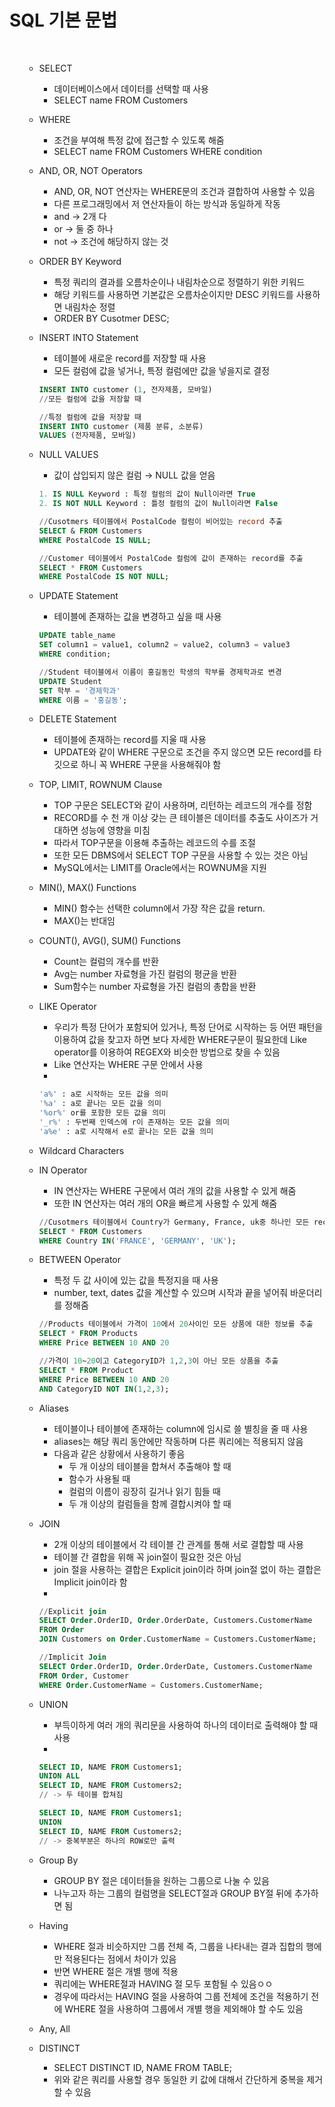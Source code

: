 # SQL 기본 문법
<br>
<ul>
  
- SELECT
    - 데이터베이스에서 데이터를 선택할 때 사용
    - SELECT name FROM Customers
- WHERE
    - 조건을 부여해 특정 값에 접근할 수 있도록 해줌
    - SELECT name FROM Customers WHERE condition
- AND, OR, NOT Operators
    - AND, OR, NOT 연산자는 WHERE문의 조건과 결합하여 사용할 수 있음
    - 다른 프로그래밍에서 저 연산자들이 하는 방식과 동일하게 작동
    - and → 2개 다
    - or → 둘 중 하나
    - not → 조건에 해당하지 않는 것
- ORDER BY Keyword
    - 특정 쿼리의 결과를 오름차순이나 내림차순으로 정렬하기 위한 키워드
    - 해당 키워드를 사용하면 기본값은 오름차순이지만 DESC 키워드를 사용하면 내림차순 정렬
    - ORDER BY Cusotmer DESC;
- INSERT INTO Statement
    - 테이블에 새로운 record를 저장할 때 사용
    - 모든 컬럼에 값을 넣거나, 특정 컬럼에만 값을 넣을지로 결정
    
    ```sql
    INSERT INTO customer (1, 전자제품, 모바일)
    //모든 컬럼에 값을 저장할 때
    
    //특정 컬럼에 값을 저장할 때
    INSERT INTO customer (제품 분류, 소분류)
    VALUES (전자제품, 모바일)
    ```
    
- NULL VALUES
    - 값이 삽입되지 않은 컬럼 → NULL 값을 얻음
    
    ```sql
    1. IS NULL Keyword : 특정 컬럼의 값이 Null이라면 True
    2. IS NOT NULL Keyword : 틀정 컬럼의 값이 Null이라면 False
    
    //Cusotmers 테이블에서 PostalCode 컬럼이 비어있는 record 추출
    SELECT & FROM Customers
    WHERE PostalCode IS NULL;
    
    //Customer 테이블에서 PostalCode 컬럼에 값이 존재하는 record를 추출
    SELECT * FROM Customers
    WHERE PostalCode IS NOT NULL;
    ```
    
- UPDATE Statement
    - 테이블에 존재하는 값을 변경하고 싶을 때 사용
    
    ```sql
    UPDATE table_name
    SET column1 = value1, column2 = value2, column3 = value3
    WHERE condition;
    
    //Student 테이블에서 이름이 홍길동인 학생의 학부를 경제학과로 변경
    UPDATE Student
    SET 학부 = '경제학과'
    WHERE 이름 = '홍길동';
    ```
    
- DELETE Statement
    - 테이블에 존재하는 record를 지울 때 사용
    - UPDATE와 같이 WHERE 구문으로 조건을 주지 않으면 모든 record를 타깃으로 하니 꼭 WHERE 구문을 사용해줘야 함
- TOP, LIMIT, ROWNUM Clause
    - TOP 구문은 SELECT와 같이 사용하며, 리턴하는 레코드의 개수를 정함
    - RECORD를 수 천 개 이상 갖는 큰 테이블은 데이터를 추출도 사이즈가 거대하면 성능에 영향을 미침
    - 따라서 TOP구문을 이용해 추출하는 레코드의 수를 조절
    - 또한 모든 DBMS에서 SELECT TOP 구문을 사용할 수 있는 것은 아님
    - MySQL에서는 LIMIT를 Oracle에서는 ROWNUM을 지원
- MIN(), MAX() Functions
    - MIN() 함수는 선택한 column에서 가장 작은 값을 return.
    - MAX()는 반대임
- COUNT(), AVG(), SUM() Functions
    - Count는 컬럼의 개수를 반환
    - Avg는 number 자료형을 가진 컬럼의 평균을 반환
    - Sum함수는 number 자료형을 가진 컬럼의 총합을 반환
- LIKE Operator
    - 우리가 특정 단어가 포함되어 있거나, 특정 단어로 시작하는 등 어떤 패턴을 이용하여 값을 찾고자 하면 보다 자세한 WHERE구문이 필요한데 Like operator를 이용하여 REGEX와 비슷한 방법으로 찾을 수 있음
    - Like 연산자는 WHERE 구문 안에서 사용
    - 
    
    ```sql
    'a%' : a로 시작하는 모든 값을 의미
    '%a' : a로 끝나는 모든 값을 의미
    '%or%' or를 포함한 모든 값을 의미
    '_r%' : 두번째 인덱스에 r이 존재하는 모든 값을 의미
    'a%e' : a로 시작해서 e로 끝나는 모든 값을 의미
    ```
    
- Wildcard Characters
- IN Operator
    - IN 연산자는 WHERE 구문에서 여러 개의 값을 사용할 수 있게 해줌
    - 또한 IN 연산자는 여러 개의 OR을 빠르게 사용할 수 있게 해줌
    
    ```sql
    //Cusotmers 테이블에서 Country가 Germany, France, uk중 하나인 모든 record를 추출
    SELECT * FROM Customers
    WHERE Country IN('FRANCE', 'GERMANY', 'UK');
    ```
    
- BETWEEN Operator
    - 특정 두 값 사이에 있는 값을 특정지을 때 사용
    - number, text, dates 값을 계산할 수 있으며 시작과 끝을 넣어줘 바운더리를 정해줌
    
    ```sql
    //Products 테이블에서 가격이 10에서 20사이인 모든 상품에 대한 정보를 추출
    SELECT * FROM Products
    WHERE Price BETWEEN 10 AND 20
    
    //가격이 10~20이고 CategoryID가 1,2,3이 아닌 모든 상품을 추출
    SELECT * FROM Product
    WHERE Price BETWEEN 10 AND 20
    AND CategoryID NOT IN(1,2,3);
    ```
    
- Aliases
    - 테이블이나 테이블에 존재하는 column에 임시로 쓸 별칭을 줄 때 사용
    - aliases는 해당 쿼리 동안에만 작동하며 다른 쿼리에는 적용되지 않음
    - 다음과 같은 상황에서 사용하기 좋음
        - 두 개 이상의 테이블을 합쳐서 추출해야 할 때
        - 함수가 사용될 때
        - 컬럼의 이름이 굉장히 길거나 읽기 힘들 때
        - 두 개 이상의 컬럼들을 함께 결합시켜야 할 때
- JOIN
    - 2개 이상의 테이블에서 각 테이블 간 관계를 통해 서로 결합할 때 사용
    - 테이블 간 결합을 위해 꼭 join절이 필요한 것은 아님
    - join 절을 사용하는 결합은 Explicit join이라 하며 join절 없이 하는 결합은 Implicit join이라 함
    - 
    
    ```sql
    //Explicit join
    SELECT Order.OrderID, Order.OrderDate, Customers.CustomerName
    FROM Order
    JOIN Customers on Order.CustomerName = Customers.CustomerName;
    
    //Implicit Join
    SELECT Order.OrderID, Order.OrderDate, Customers.CustomerName
    FROM Order, Customer
    WHERE Order.CustomerName = Customers.CustomerName;
    ```
    
- UNION
    - 부득이하게 여러 개의 쿼리문을 사용하여 하나의 데이터로 출력해야 할 때 사용
    - 
    
    ```sql
    SELECT ID, NAME FROM Customers1;
    UNION ALL
    SELECT ID, NAME FROM Customers2;
    // -> 두 테이블 합쳐짐
    
    SELECT ID, NAME FROM Customers1;
    UNION
    SELECT ID, NAME FROM Customers2;
    // -> 중복부분은 하나의 ROW로만 출력
    ```
    
- Group By
    - GROUP BY 절은 데이터들을 원하는 그룹으로 나눌 수 있음
    - 나누고자 하는 그룹의 컬럼명을 SELECT절과 GROUP BY절 뒤에 추가하면 됨
- Having
    - WHERE 절과 비슷하지만 그룹 전체 즉, 그룹을 나타내는 결과 집합의 행에만 적용된다는 점에서 차이가 있음
    - 반면 WHERE 절은 개별 행에 적용
    - 쿼리에는 WHERE절과 HAVING 절 모두 포함될 수 있음ㅇㅇ
    - 경우에 따라서는 HAVING 절을 사용하여 그룹 전체에 조건을 적용하기 전에 WHERE 절을 사용하여 그룹에서 개별 행을 제외해야 할 수도 있음
- Any, All
- DISTINCT
    - SELECT DISTINCT ID, NAME FROM TABLE;
    - 위와 같은 쿼리를 사용할 경우 동일한 키 값에 대해서 간단하게 중복을 제거할 수 있음
  </ul>
